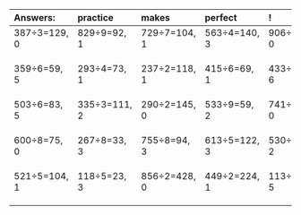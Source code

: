 | Answers: | practice | makes | perfect | ! |
| :--- | :--- | :--- | :--- | :--- |
| 387÷3=129, 0 | 829÷9=92, 1 | 729÷7=104, 1 | 563÷4=140, 3 | 906÷6=151, 0 | 
|   |   |   |   |   | 
|   |   |   |   |   | 
|   |   |   |   |   | 
| 359÷6=59, 5 | 293÷4=73, 1 | 237÷2=118, 1 | 415÷6=69, 1 | 433÷7=61, 6 | 
|   |   |   |   |   | 
|   |   |   |   |   | 
|   |   |   |   |   | 
| 503÷6=83, 5 | 335÷3=111, 2 | 290÷2=145, 0 | 533÷9=59, 2 | 741÷3=247, 0 | 
|   |   |   |   |   | 
|   |   |   |   |   | 
|   |   |   |   |   | 
| 600÷8=75, 0 | 267÷8=33, 3 | 755÷8=94, 3 | 613÷5=122, 3 | 530÷3=176, 2 | 
|   |   |   |   |   | 
|   |   |   |   |   | 
|   |   |   |   |   | 
| 521÷5=104, 1 | 118÷5=23, 3 | 856÷2=428, 0 | 449÷2=224, 1 | 113÷9=12, 5 | 
|   |   |   |   |   | 
|   |   |   |   |   | 
|   |   |   |   |   | 
